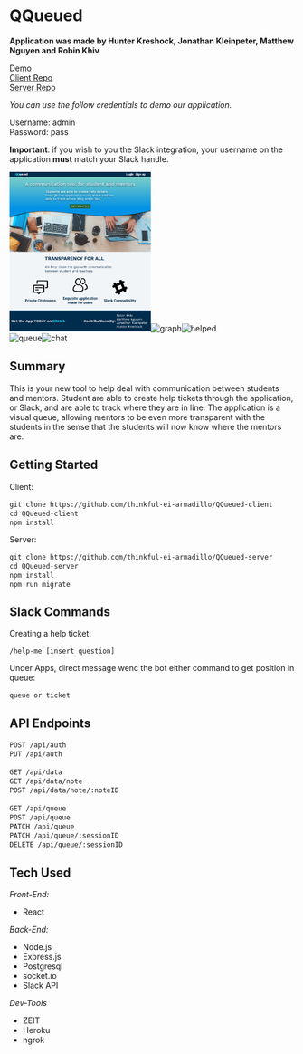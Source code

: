 # QQueued

**Application was made by Hunter Kreshock, Jonathan Kleinpeter, Matthew Nguyen and Robin Khiv**

[Demo](http://qqueued-mentoring.now.sh)  
[Client Repo](https://github.com/thinkful-ei-armadillo/QQueued-client)  
[Server Repo](https://github.com/thinkful-ei-armadillo/QQueued-server)  

*You can use the follow credentials to demo our application.*  

Username: admin   
Password: pass   

**Important**: if you wish to you the Slack integration, your username on the application __must__ match your Slack handle.  

<img src="./screenshots/qqueuedLanding.png" alt="landing" width="250"/><img src="./screenshots/graph.png" alt="graph" width="250"/><img src="./screenshots/helped.png" alt="helped" width="250"/>  
<img src="./screenshots/queue.png" alt="queue" width="250"/><img src="./screenshots/chat.png" alt="chat" width="250"/>


## Summary      

This is your new tool to help deal with communication between students and mentors. Student are able to create help tickets through the application, or Slack, and are able to track where they are in line. The application is a visual queue, allowing mentors to be even more transparent with the students in the sense that the students will now know where the mentors are.  

## Getting Started  
Client:    
```
git clone https://github.com/thinkful-ei-armadillo/QQueued-client  
cd QQueued-client  
npm install  
```  
Server:  
```
git clone https://github.com/thinkful-ei-armadillo/QQueued-server  
cd QQueued-server  
npm install  
npm run migrate  
```  

## Slack Commands  
Creating a help ticket:  
```
/help-me [insert question]
``` 
Under Apps, direct message wenc the bot either command to get position in queue:
```
queue or ticket
```

## API Endpoints  
```
POST /api/auth  
PUT /api/auth  

GET /api/data  
GET /api/data/note  
POST /api/data/note/:noteID  

GET /api/queue  
POST /api/queue  
PATCH /api/queue  
PATCH /api/queue/:sessionID  
DELETE /api/queue/:sessionID 
```
## Tech Used  
*Front-End:*  
* React

*Back-End:*   
* Node.js 
* Express.js  
* Postgresql  
* socket.io  
* Slack API  

*Dev-Tools*  
* ZEIT  
* Heroku  
* ngrok  

 


